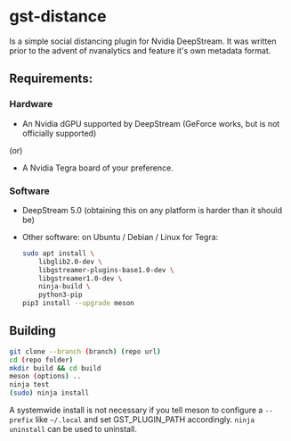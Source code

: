 # gst-distance

Is a simple social distancing plugin for Nvidia DeepStream. It was written prior
to the advent of nvanalytics and feature it's own metadata format.

## Requirements:

### Hardware

* An Nvidia dGPU supported by DeepStream (GeForce works, but is not officially supported)

(or)

* A Nvidia Tegra board of your preference.

### Software

* DeepStream 5.0 (obtaining this on any platform is harder than it should be)

* Other software: on Ubuntu / Debian / Linux for Tegra:
    ```bash
    sudo apt install \
        libglib2.0-dev \
        libgstreamer-plugins-base1.0-dev \
        libgstreamer1.0-dev \
        ninja-build \
        python3-pip
    pip3 install --upgrade meson
    ```

## Building
```bash
git clone --branch (branch) (repo url)
cd (repo folder)
mkdir build && cd build
meson (options) ..
ninja test
(sudo) ninja install
```

A systemwide install is not necessary if you tell meson to configure a `--prefix` like `~/.local` and set GST_PLUGIN_PATH accordingly. `ninja uninstall` can be used to uninstall.